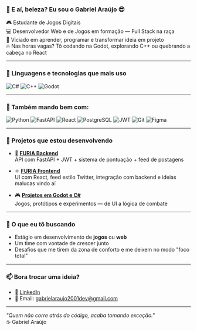 ### 👊 E aí, beleza? Eu sou o Gabriel Araújo 😎

🎮 Estudante de Jogos Digitais  
💻 Desenvolvedor Web e de Jogos em formação — Full Stack na raça  
🧠 Viciado em aprender, programar e transformar ideia em projeto  
🔥 Nas horas vagas? Tô codando na Godot, explorando C++ ou quebrando a cabeça no React

---

### 🧠 Linguagens e tecnologias que mais uso

![C#](https://img.shields.io/badge/-C%23-239120?style=for-the-badge&logo=c-sharp&logoColor=white)
![C++](https://img.shields.io/badge/-C++-00599C?style=for-the-badge&logo=c%2b%2b&logoColor=white)
![Godot](https://img.shields.io/badge/-Godot-3C7EBB?style=for-the-badge&logo=godot-engine&logoColor=white)

---

### 🔧 Também mando bem com:

![Python](https://img.shields.io/badge/-Python-181717?style=for-the-badge&logo=python)
![FastAPI](https://img.shields.io/badge/-FastAPI-009688?style=for-the-badge&logo=fastapi&logoColor=white)
![React](https://img.shields.io/badge/-React-20232A?style=for-the-badge&logo=react)
![PostgreSQL](https://img.shields.io/badge/-PostgreSQL-336791?style=for-the-badge&logo=postgresql&logoColor=white)
![JWT](https://img.shields.io/badge/-JWT-000000?style=for-the-badge&logo=jsonwebtokens)
![Git](https://img.shields.io/badge/-Git-F05032?style=for-the-badge&logo=git&logoColor=white)
![Figma](https://img.shields.io/badge/-Figma-F24E1E?style=for-the-badge&logo=figma&logoColor=white)

---

### 🚀 Projetos que estou desenvolvendo

- 🧠 **[FURIA Backend](https://github.com/Mr-Princee/furia_backend)**  
  API com FastAPI + JWT + sistema de pontuação + feed de postagens

- ⚛️ **[FURIA Frontend](https://github.com/Mr-Princee/furia_frontend)**  
  UI com React, feed estilo Twitter, integração com backend e ideias malucas vindo aí

- 🎮 **[Projetos em Godot e C#](https://github.com/Mr-Princee?tab=repositories&q=godot&type=source)**  
  Jogos, protótipos e experimentos — de UI a lógica de combate

---

### 🎯 O que eu tô buscando

- Estágio em desenvolvimento de **jogos** ou **web**  
- Um time com vontade de crescer junto  
- Desafios que me tirem da zona de conforto e me deixem no modo "foco total"

---

### 📫 Bora trocar uma ideia?

- 🔗 [LinkedIn](https://www.linkedin.com/in/gabriel-araujo2001/)
- 💌 Email: gabrielaraujo2001dev@gmail.com

---

_"Quem não corre atrás do código, acaba tomando exceção."_  
☕ Gabriel Araújo
